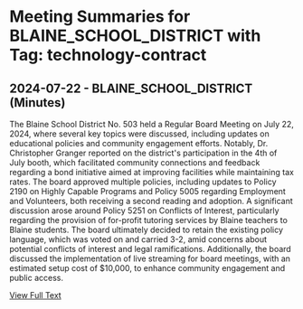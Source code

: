 # Meeting Summaries for BLAINE_SCHOOL_DISTRICT with Tag: technology-contract

## 2024-07-22 - BLAINE_SCHOOL_DISTRICT (Minutes)

The Blaine School District No. 503 held a Regular Board Meeting on July 22, 2024, where several key topics were discussed, including updates on educational policies and community engagement efforts. Notably, Dr. Christopher Granger reported on the district's participation in the 4th of July booth, which facilitated community connections and feedback regarding a bond initiative aimed at improving facilities while maintaining tax rates. The board approved multiple policies, including updates to Policy 2190 on Highly Capable Programs and Policy 5005 regarding Employment and Volunteers, both receiving a second reading and adoption. A significant discussion arose around Policy 5251 on Conflicts of Interest, particularly regarding the provision of for-profit tutoring services by Blaine teachers to Blaine students. The board ultimately decided to retain the existing policy language, which was voted on and carried 3-2, amid concerns about potential conflicts of interest and legal ramifications. Additionally, the board discussed the implementation of live streaming for board meetings, with an estimated setup cost of $10,000, to enhance community engagement and public access.

[View Full Text](https://raw.githubusercontent.com/VoronoiPerspectives/WashingtonStateSchoolBoardExplorer/refs/heads/main/data/countries/usa/states/wa/counties/whatcom/school_boards/blaine_school_district/2024/2024-07-22-minutes.txt)

